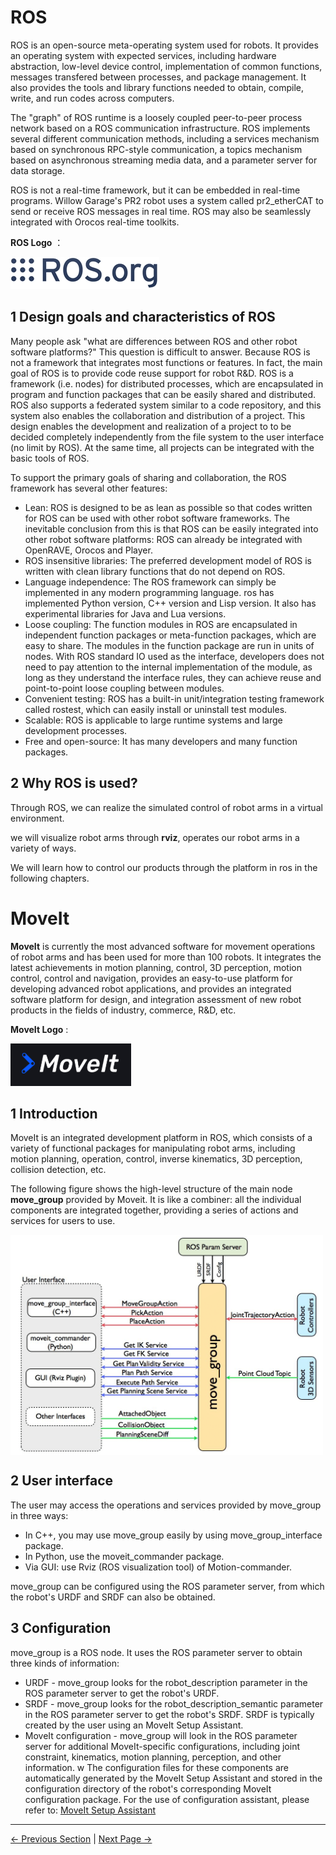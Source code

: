 # ROS

ROS is an open-source meta-operating system used for robots. It provides an operating system with expected services, including hardware abstraction, low-level device control, implementation of common functions, messages transfered between processes, and package management. It also provides the tools and library functions needed to obtain, compile, write, and run codes across computers.

The "graph" of ROS runtime is a loosely coupled peer-to-peer process network based on a ROS communication infrastructure. ROS implements several different communication methods, including a services mechanism based on synchronous RPC-style communication, a topics mechanism based on asynchronous streaming media data, and a parameter server for data storage.

ROS is not a real-time framework, but it can be embedded in real-time programs. Willow Garage's PR2 robot uses a system called pr2_etherCAT to send or receive ROS messages in real time. ROS may also be seamlessly integrated with Orocos real-time toolkits.

**ROS Logo** ：

![ROS图标](../../resources/11-ApplicationBaseROS/image/Ros-icon.png)

## 1 Design goals and characteristics of ROS

Many people ask "what are differences between ROS and other robot software platforms?" This question is difficult to answer. Because ROS is not a framework that integrates most functions or features. In fact, the main goal of ROS is to provide code reuse support for robot R&D. ROS is a framework (i.e. nodes) for distributed processes, which are encapsulated in program and function packages that can be easily shared and distributed. ROS also supports a federated system similar to a code repository, and this system also enables the collaboration and distribution of a project. This design enables the development and realization of a project to to be decided completely independently from the file system to the user interface (no limit by ROS). At the same time, all projects can be integrated with the basic tools of ROS.

To support the primary goals of sharing and collaboration, the ROS framework has several other features:

 * Lean: ROS is designed to be as lean as possible so that codes written for ROS can be used with other robot software frameworks. The inevitable conclusion from this is that ROS can be easily integrated into other robot software platforms: ROS can already be integrated with OpenRAVE, Orocos and Player.
 * ROS insensitive libraries: The preferred development model of ROS is written with clean library functions that do not depend on ROS.
 * Language independence: The ROS framework can simply be implemented in any modern programming language. ros has implemented Python version, C++ version and Lisp version. It also has experimental libraries for Java and Lua versions.
 * Loose coupling: The function modules in ROS are encapsulated in independent function packages or meta-function packages, which are easy to share. The modules in the function package are run in units of nodes. With ROS standard IO used as the interface, developers does not need to pay attention to the internal implementation of the module, as long as they understand the interface rules, they can achieve reuse and point-to-point loose coupling between modules.
 * Convenient testing: ROS has a built-in unit/integration testing framework called rostest, which can easily install or uninstall test modules.
 * Scalable: ROS is applicable to large runtime systems and large development processes.
 * Free and open-source: It has many developers and many function packages.

## 2 Why ROS is used?

Through ROS, we can realize the simulated control of robot arms in a virtual environment.

we will visualize robot arms through **rviz**, operates our robot arms in a variety of ways.

We will learn how to control our products through the platform in ros in the following chapters.

# MoveIt

**MoveIt** is currently the most advanced software for movement operations of robot arms and has been used for more than 100 robots. It integrates the latest achievements in motion planning, control, 3D perception, motion control, control and navigation, provides an easy-to-use platform for developing advanced robot applications, and provides an integrated software platform for design, and integration assessment of new robot products in the fields of industry, commerce, R&D, etc.

**MoveIt Logo** :

![moveit图标](../../resources/11-ApplicationBaseROS/image/moveit-icon.png)

## 1 Introduction

MoveIt is an integrated development platform in ROS, which consists of a variety of functional packages for manipulating robot arms, including motion planning, operation, control, inverse kinematics, 3D perception, collision detection, etc.

The following figure shows the high-level structure of the main node **move_group** provided by Moveit. It is like a combiner: all the individual components are integrated together, providing a series of actions and services for users to use.

<img src =../../resources/11-ApplicationBaseROS/image/moveit-3.png
width ="500"  align = "center">

## 2 User interface

The user may access the operations and services provided by move_group in three ways:

 * In C++, you may use move_group easily by using move_group_interface package.
 * In Python, use the moveit_commander package.
 * Via GUI: use Rviz (ROS visualization tool) of Motion-commander.

move_group can be configured using the ROS parameter server, from which the robot's URDF and SRDF can also be obtained.


## 3 Configuration

move_group is a ROS node. It uses the ROS parameter server to obtain three kinds of information:

- URDF - move_group looks for the robot_description parameter in the ROS parameter server to get the robot's URDF.
- SRDF - move_group looks for the robot_description_semantic parameter in the ROS parameter server to get the robot's SRDF. SRDF is typically created by the user using an MoveIt Setup Assistant.
- MoveIt configuration - move_group will look in the ROS parameter server for additional MoveIt-specific configurations, including joint constraint, kinematics, motion planning, perception, and other information. w The configuration files for these components are automatically generated by the MoveIt Setup Assistant and stored in the configuration directory of the robot's corresponding MoveIt configuration package. For the use of configuration assistant, please refer to: [MoveIt Setup Assistant](https://moveit.picknik.ai/main/doc/examples/setup_assistant/setup_assistant_tutorial.html)

---

[← Previous Section](../../10-ApplicationBasePython/README.md) | [Next Page →](11.1.1-EnvironmentBuilding.md)
